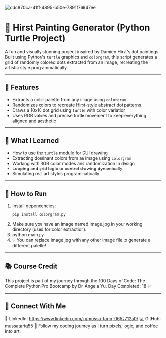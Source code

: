 
![cdc870ca-41ff-4895-b50e-7891f76947ee](https://github.com/user-attachments/assets/ec2136ec-0b98-4fdd-b080-07f2ffcd2b3a)

# 🎨 Hirst Painting Generator (Python Turtle Project)

A fun and visually stunning project inspired by Damien Hirst's dot paintings. Built using Python's `turtle` graphics and `colorgram`, this script generates a grid of randomly colored dots extracted from an image, recreating the artistic style programmatically.

---

## 📌 Features

- Extracts a color palette from any image using `colorgram`
- Randomizes colors to recreate Hirst-style abstract dot patterns
- Draws a 10x10 dot grid using `turtle` with color variation
- Uses RGB values and precise turtle movement to keep everything aligned and aesthetic

---

## 🧠 What I Learned

- How to use the `turtle` module for GUI drawing
- Extracting dominant colors from an image using `colorgram`
- Working with RGB color modes and randomization in design
- Looping and grid logic to control drawing dynamically
- Simulating real art styles programmatically

---

## 🚀 How to Run

1. Install dependencies:
   ```bash
   pip install colorgram.py
2. Make sure you have an image named image.jpg in your working directory (used for color extraction).
3. python main.py
4. 💡 You can replace image.jpg with any other image file to generate a different palette!

---
## 📚 Course Credit
This project is part of my journey through the 100 Days of Code: The Complete Python Pro Bootcamp by Dr. Angela Yu.
Day Completed: 18 ✅

---

## 🔗 Connect With Me
📍 LinkedIn: https://www.linkedin.com/in/mussa-tariq-0652712a0/
💻 GitHub: mussatariq55
🌱 Follow my coding journey as I turn pixels, logic, and coffee into art.


